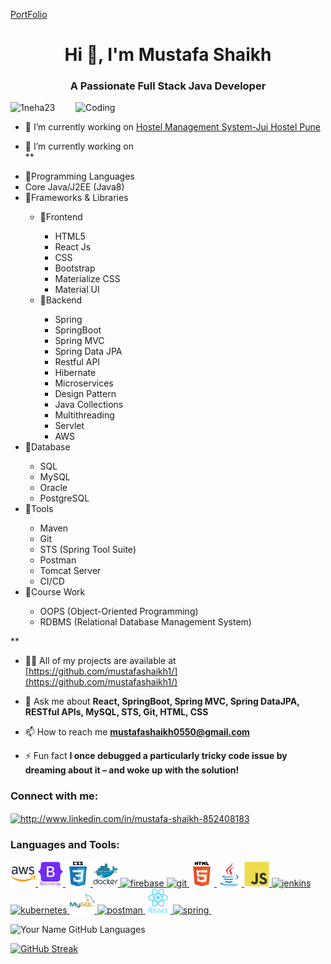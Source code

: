 [PortFolio](http://portfolios.ecti.co.in/MustafaS/)
<h1 align="center">Hi 👋, I'm Mustafa Shaikh</h1>
<h3 align="center">A Passionate Full Stack Java Developer </h3>
<img align="right" alt="Coding" width="400" src="https://user-images.githubusercontent.com/74038190/225813708-98b745f2-7d22-48cf-9150-083f1b00d6c9.gif">

<p align="left"> <img src="https://komarev.com/ghpvc/?username=1neha23&label=Profile%20views&color=0e75b6&style=flat" alt="1neha23"
                    /> </p>

- 🔭 I’m currently working on [Hostel Management System-Jui Hostel Pune](https://github.com/mustafashaikh1/HostelMgmt)

- 🌱 I’m currently working on <br> **
<ul>
        <li>🎯Programming Languages</li>
        <li>Core Java/J2EE (Java8)</li>
        <li>🎯Frameworks & Libraries</li>
        <ul>
            <li>📌Frontend</li>
            <ul>
                <li>HTML5</li>
                <li>React Js</li>
                <li>CSS</li>
                <li>Bootstrap</li>
                <li>Materialize CSS</li>
                <li>Material UI</li>
            </ul>
            <li>📌Backend</li>
            <ul>
                <li>Spring</li>
                <li>SpringBoot</li>
                <li>Spring MVC</li>
                <li>Spring Data JPA</li>
                <li>Restful API</li>
                <li>Hibernate</li>
                <li>Microservices</li>
                <li>Design Pattern</li>
                <li>Java Collections</li>
                <li>Multithreading</li>
                <li>Servlet</li>
                <li>AWS</li>
            </ul>
        </ul>
        <li>🎯Database</li>
        <ul>
            <li>SQL</li>
            <li>MySQL</li>
            <li>Oracle</li>
            <li>PostgreSQL</li>
        </ul>
        <li>🎯Tools</li>
        <ul>
            <li>Maven</li>
            <li>Git</li>
            <li>STS (Spring Tool Suite)</li>
            <li>Postman</li>
            <li>Tomcat Server</li>
            <li>CI/CD</li>
        </ul>
        <li>🎯Course Work</li>
        <ul>
            <li>OOPS (Object-Oriented Programming)</li>
            <li>RDBMS (Relational Database Management System)</li>
        </ul>
    </ul>
    **

    

<!-- - 👯 I’m looking to collaborate on [Google Docs Clone](https://github.com/1Neha23/GoogleDocs-Clone & [Blog Application - Tech-Talent Network ](https://github.com/1Neha23/TechTalent-Network) -->


<!-- - 🤝 I’m looking for help with [Google Docs Clone](https://github.com/1Neha23/GoogleDocs-Clone) -->

- 👨‍💻 All of my projects are available at [https://github.com/mustafashaikh1/](https://github.com/mustafashaikh1/)

- 💬 Ask me about **React, SpringBoot, Spring MVC, Spring DataJPA, RESTful APIs, MySQL, STS, Git, HTML, CSS**

- 📫 How to reach me **mustafashaikh0550@gmail.com**
<!-- 
- 📄 Know about my experiences [https://drive.google.com/file/d/1_su0nudWhFL0Sldgd4wuYS1wRzoIWmGi/view?usp=sharing](https://drive.google.com/file/d/1_su0nudWhFL0Sldgd4wuYS1wRzoIWmGi/view?usp=sharing) -->

- ⚡ Fun fact **I once debugged a particularly tricky code issue by dreaming about it – and woke up with the solution!**

<h3 align="left">Connect with me:</h3>
<p align="left">
<a href="https://linkedin.com/in/http://www.linkedin.com/in/mustafa-shaikh-852408183/" target="blank"><img align="center" src="https://raw.githubusercontent.com/rahuldkjain/github-profile-readme-generator/master/src/images/icons/Social/linked-in-alt.svg" alt="http://www.linkedin.com/in/mustafa-shaikh-852408183" height="30" width="40" /></a>
</p>
<h3 align="left">Languages and Tools:</h3>
<p align="left"> <a href="https://aws.amazon.com" target="_blank" rel="noreferrer"> <img src="https://raw.githubusercontent.com/devicons/devicon/master/icons/amazonwebservices/amazonwebservices-original-wordmark.svg" alt="aws" width="40" height="40"/> </a> <a href="https://getbootstrap.com" target="_blank" rel="noreferrer"> <img src="https://raw.githubusercontent.com/devicons/devicon/master/icons/bootstrap/bootstrap-plain-wordmark.svg" alt="bootstrap" width="40" height="40"/> </a> <a href="https://www.w3schools.com/css/" target="_blank" rel="noreferrer"> <img src="https://raw.githubusercontent.com/devicons/devicon/master/icons/css3/css3-original-wordmark.svg" alt="css3" width="40" height="40"/> </a> <a href="https://www.docker.com/" target="_blank" rel="noreferrer"> <img src="https://raw.githubusercontent.com/devicons/devicon/master/icons/docker/docker-original-wordmark.svg" alt="docker" width="40" height="40"/> </a> <a href="https://firebase.google.com/" target="_blank" rel="noreferrer"> <img src="https://www.vectorlogo.zone/logos/firebase/firebase-icon.svg" alt="firebase" width="40" height="40"/> </a> <a href="https://git-scm.com/" target="_blank" rel="noreferrer"> <img src="https://www.vectorlogo.zone/logos/git-scm/git-scm-icon.svg" alt="git" width="40" height="40"/> </a> <a href="https://www.w3.org/html/" target="_blank" rel="noreferrer"> <img src="https://raw.githubusercontent.com/devicons/devicon/master/icons/html5/html5-original-wordmark.svg" alt="html5" width="40" height="40"/> </a> <a href="https://www.java.com" target="_blank" rel="noreferrer"> <img src="https://raw.githubusercontent.com/devicons/devicon/master/icons/java/java-original.svg" alt="java" width="40" height="40"/> </a> <a href="https://developer.mozilla.org/en-US/docs/Web/JavaScript" target="_blank" rel="noreferrer"> <img src="https://raw.githubusercontent.com/devicons/devicon/master/icons/javascript/javascript-original.svg" alt="javascript" width="40" height="40"/> </a> <a href="https://www.jenkins.io" target="_blank" rel="noreferrer"> <img src="https://www.vectorlogo.zone/logos/jenkins/jenkins-icon.svg" alt="jenkins" width="40" height="40"/> </a> <a href="https://kubernetes.io" target="_blank" rel="noreferrer"> <img src="https://www.vectorlogo.zone/logos/kubernetes/kubernetes-icon.svg" alt="kubernetes" width="40" height="40"/> </a> <a href="https://www.mysql.com/" target="_blank" rel="noreferrer"> <img src="https://raw.githubusercontent.com/devicons/devicon/master/icons/mysql/mysql-original-wordmark.svg" alt="mysql" width="40" height="40"/> </a> <a href="https://postman.com" target="_blank" rel="noreferrer"> <img src="https://www.vectorlogo.zone/logos/getpostman/getpostman-icon.svg" alt="postman" width="40" height="40"/> </a> <a href="https://reactjs.org/" target="_blank" rel="noreferrer"> <img src="https://raw.githubusercontent.com/devicons/devicon/master/icons/react/react-original-wordmark.svg" alt="react" width="40" height="40"/> </a> <a href="https://spring.io/" target="_blank" rel="noreferrer"> <img src="https://www.vectorlogo.zone/logos/springio/springio-icon.svg" alt="spring" width="40" height="40"/> </a> <img https://www.vectorlogo.zone/logos/hibernate/hibernate-ar21.svg> </p>

<a>
    <img src="https://denvercoder1-github-readme-stats.vercel.app/api/top-langs/?username=yourGithubUserName&langs_count=8&layout=compact&theme=react&border_color=7F3FBF&bg_color=0D1117&title_color=F85D7F&icon_color=F8D866" alt="Your Name GitHub Languages" height="150"/>
</a> 

<a href="https://git.io/streak-stats"><img src="https://github-readme-streak-stats.herokuapp.com?user=mustafashaikh1&theme=burnt-neon&short_numbers=true&exclude_days=Mon" alt="GitHub Streak" /></a>
